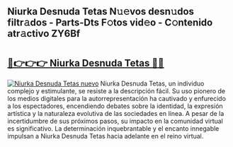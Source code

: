 ## Niurka Desnuda Tetas N𝚞𝚎vos desn𝚞dos filtr𝚊dos - Parts-Dts F𝚘tos vid𝚎o - C𝚘ntenido atr𝚊ctivo ZY6Bf

# <h2><a href="http://mbczmi.tromn.icu/?c=Niurka+Desnuda+Tetas">🔗👉👉👉 Niurka Desnuda Tetas 🔗🔗</a></h2>

[![Niurka Desnuda Tetas nuevo](https://i.imgur.com/pEAQMta.gif)](http://mbczmi.tromn.icu/?c=Niurka+Desnuda+Tetas)
Niurka Desnuda Tetas, un individuo complejo y estimulante, se resiste a la descripción fácil. Su uso pionero de los medios digitales para la autorrepresentación ha cautivado y enfurecido a los espectadores, encendiendo debates sobre la identidad, la expresión artística y la naturaleza evolutiva de las sociedades en línea. A pesar de la incertidumbre de sus próximos pasos, su impacto en la comunidad virtual es significativo. La determinación inquebrantable y el encanto innegable impulsan a Niurka Desnuda Tetas hacia adelante en el reino virtual.
